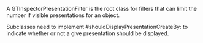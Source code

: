 A GTInspectorPresentationFilter is the root class for filters that can limit the number if visible presentations for an object.

Subclasses need to implement  #shouldDisplayPresentationCreateBy: to indicate whether or not a give presentation should be displayed.
